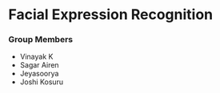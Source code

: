 # Facial Expression Recognition
### Group Members
- Vinayak K
- Sagar Airen
- Jeyasoorya
- Joshi Kosuru
